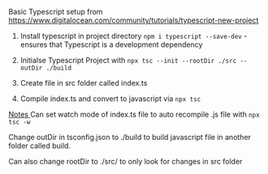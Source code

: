 Basic Typescript setup from https://www.digitalocean.com/community/tutorials/typescript-new-project

1. Install typescript in project directory  `npm i typescript --save-dev` - ensures that Typescript is a development dependency

2. Initialse Typescript Project with `npx tsc --init --rootDir ./src --outDir ./build` 

3. Create file in src folder called index.ts

4. Compile index.ts and convert to javascript via `npx tsc`


<u> Notes </u>
Can set watch mode of index.ts file to auto recompile .js file with `npx tsc -w`

Change outDir in tsconfig.json to ./build to build javascript file in another folder called build.

Can also change rootDir  to ./src/ to only look for changes in src folder